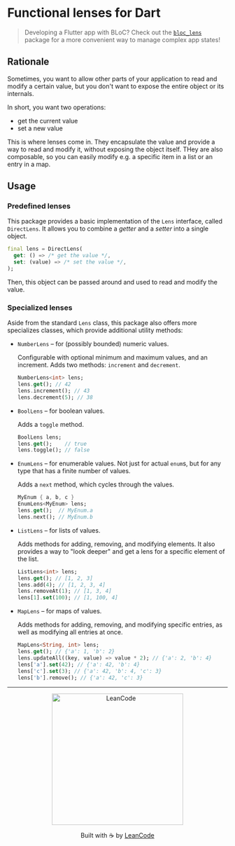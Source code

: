 # Functional lenses for Dart

> Developing a Flutter app with BLoC? Check out the [`bloc_lens`](https://pub.dev/packages/bloc_lens)
> package for a more convenient way to manage complex app states!

## Rationale

Sometimes, you want to allow other parts of your application to read and modify
a certain value, but you don't want to expose the entire object or its internals.

In short, you want two operations:
- get the current value
- set a new value

This is where lenses come in. They encapsulate the value and provide a way to
read and modify it, without exposing the object itself. THey are also composable,
so you can easily modify e.g. a specific item in a list or an entry in a map.

## Usage

### Predefined lenses

This package provides a basic implementation of the `Lens` interface, called `DirectLens`.
It allows you to combine a _getter_ and a _setter_ into a single object.

```dart
final lens = DirectLens(
  get: () => /* get the value */,
  set: (value) => /* set the value */,
);
```

Then, this object can be passed around and used to read and modify the value.

### Specialized lenses

Aside from the standard `Lens` class, this package also offers more specializes classes,
which provide additional utility methods:

- `NumberLens` – for (possibly bounded) numeric values.

  Configurable with optional minimum and maximum values, and an increment.
  Adds two methods: `increment` and `decrement`.

  ```dart
  NumberLens<int> lens;
  lens.get(); // 42
  lens.increment(); // 43
  lens.decrement(5); // 38
  ```

- `BoolLens` – for boolean values.

  Adds a `toggle` method.

  ```dart
  BoolLens lens;
  lens.get();    // true
  lens.toggle(); // false
  ```

- `EnumLens` – for enumerable values. Not just for actual `enum`s, but for
  any type that has a finite number of values.

  Adds a `next` method, which cycles through the values.

  ```dart
  MyEnum { a, b, c }
  EnumLens<MyEnum> lens;
  lens.get();  // MyEnum.a
  lens.next(); // MyEnum.b
  ```

- `ListLens` – for lists of values.

  Adds methods for adding, removing, and modifying elements. It also provides
  a way to "look deeper" and get a lens for a specific element of the list.

  ```dart
  ListLens<int> lens;
  lens.get(); // [1, 2, 3]
  lens.add(4); // [1, 2, 3, 4]
  lens.removeAt(1); // [1, 3, 4]
  lens[1].set(100); // [1, 100, 4]
  ```

- `MapLens` – for maps of values.

  Adds methods for adding, removing, and modifying specific entries, as well as
  modifying all entries at once.

  ```dart
  MapLens<String, int> lens;
  lens.get(); // {'a': 1, 'b': 2}
  lens.updateAll((key, value) => value * 2); // {'a': 2, 'b': 4}
  lens['a'].set(42); // {'a': 42, 'b': 4}
  lens['c'].set(3); // {'a': 42, 'b': 4, 'c': 3}
  lens['b'].remove(); // {'a': 42, 'c': 3}
  ```

---

<p align="center">
   <a href="https://leancode.co/?utm_source=readme&utm_medium=lens_base_package">
      <img alt="LeanCode" src="https://leancodepublic.blob.core.windows.net/public/wide.png" width="300"/>
   </a>
   <p align="center">
   Built with ☕️ by <a href="https://leancode.co/?utm_source=readme&utm_medium=lens_base_package">LeanCode</a>
   </p>
</p>

